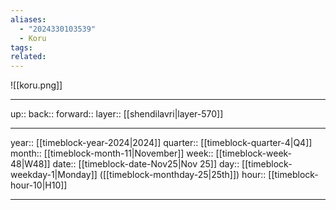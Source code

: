 ```yaml
---
aliases:
  - "2024330103539"
  - Koru
tags: 
related:
---
```


![[koru.png]]

***

up:: 
back:: 
forward:: 
layer:: [[shendilavri|layer-570]]

***

year:: [[timeblock-year-2024|2024]]
quarter:: [[timeblock-quarter-4|Q4]]
month:: [[timeblock-month-11|November]]
week:: [[timeblock-week-48|W48]]
date:: [[timeblock-date-Nov25|Nov 25]]
day:: [[timeblock-weekday-1|Monday]] ([[timeblock-monthday-25|25th]])
hour:: [[timeblock-hour-10|H10]]

***
